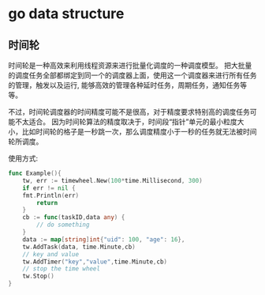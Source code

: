 # go data structure

## 时间轮

时间轮是一种高效来利用线程资源来进行批量化调度的一种调度模型。
把大批量的调度任务全部都绑定到同一个的调度器上面，使用这一个调度器来进行所有任务的管理，触发以及运行,
能够高效的管理各种延时任务，周期任务，通知任务等等。

不过，时间轮调度器的时间精度可能不是很高，对于精度要求特别高的调度任务可能不太适合。
因为时间轮算法的精度取决于，时间段“指针”单元的最小粒度大小，比如时间轮的格子是一秒跳一次，那么调度精度小于一秒的任务就无法被时间轮所调度。

使用方式:

```go
func Example(){
    tw, err := timewheel.New(100*time.Millisecond, 300)
    if err != nil {
    fmt.Println(err)
        return
    }
	cb := func(taskID,data any) {
		// do something
    }
	data := map[string]int{"uid": 100, "age": 16},
	tw.AddTask(data, time.Minute,cb)
	// key and value
	tw.AddTimer("key","value",time.Minute,cb)
	// stop the time wheel
	tw.Stop()
}
```